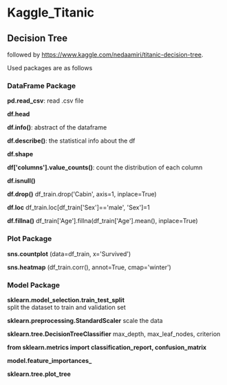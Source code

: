 # Kaggle_Titanic

## Decision Tree
followed by https://www.kaggle.com/nedaamiri/titanic-decision-tree.

Used packages are as follows

### DataFrame Package

**pd.read_csv**: read .csv file 

**df.head**

**df.info()**: abstract of the dataframe

**df.describe()**: the statistical info about the df

**df.shape**

**df['columns'].value_counts()**: count the distribution of each column

**df.isnull()**

**df.drop()** df_train.drop('Cabin', axis=1, inplace=True)

**df.loc** df_train.loc[df_train['Sex']=='male', 'Sex']=1

**df.fillna()** df_train['Age'].fillna(df_train['Age'].mean(), inplace=True)

### Plot Package

**sns.countplot** (data=df_train, x='Survived')  

**sns.heatmap** (df_train.corr(), annot=True, cmap='winter')

### Model Package

**sklearn.model_selection.train_test_split**  
split the dataset to train and validation set

**sklearn.preprocessing.StandardScaler** scale the data

**sklearn.tree.DecisionTreeClassifier** 
max_depth, max_leaf_nodes, criterion

**from sklearn.metrics import classification_report, confusion_matrix**

**model.feature_importances_**

**sklearn.tree.plot_tree**

